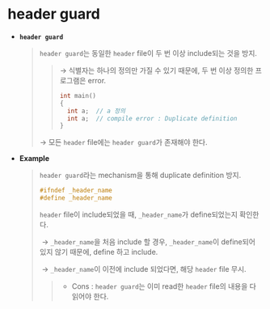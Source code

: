 # header guard

* **`header guard`**

  > `header guard`는 동일한 `header` file이 두 번 이상 include되는 것을 방지.
  >
  > > → 식별자는 하나의 정의만 가질 수 있기 때문에, 두 번 이상 정의한 프로그램은 error.
  > >
  > > ```c++
  > > int main()
  > > {
  > > 	int a;	// a 정의
  > > 	int a;	// compile error : Duplicate definition
  > > }
  > > ```
  >
  > → 모든 `header` file에는 `header guard`가 존재해야 한다.

* **Example**

  >  `header guard`라는 mechanism을 통해 duplicate definition 방지.
  >
  > ```c++
  > #ifndef _header_name
  > #define _header_name
  > ```
  >
  >  `header` file이 include되었을 때, `_header_name`가 define되었는지 확인한다.
  >
  > ​	→ `_header_name`을 처음 include 할 경우, `_header_name`이 define되어 있지 않기 때문에, define 하고 include.
  >
  > ​	→ `_header_name`이 이전에 include 되었다면, 해당 `header` file 무시.
  >
  > > * Cons :  `header guard`는 이미 read한 `header` file의 내용을 다 읽어야 한다.
